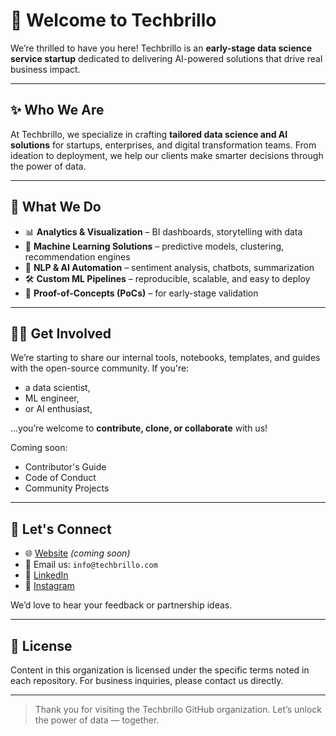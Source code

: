 # 👋 Welcome to Techbrillo

We’re thrilled to have you here! Techbrillo is an **early-stage data science service startup** dedicated to delivering AI-powered solutions that drive real business impact.

---

## ✨ Who We Are

At Techbrillo, we specialize in crafting **tailored data science and AI solutions** for startups, enterprises, and digital transformation teams. From ideation to deployment, we help our clients make smarter decisions through the power of data.

---

## 🔧 What We Do

- 📊 **Analytics & Visualization** – BI dashboards, storytelling with data
- 🤖 **Machine Learning Solutions** – predictive models, clustering, recommendation engines
- 🧠 **NLP & AI Automation** – sentiment analysis, chatbots, summarization
- 🛠 **Custom ML Pipelines** – reproducible, scalable, and easy to deploy
- 🧪 **Proof-of-Concepts (PoCs)** – for early-stage validation

---

## 🧑‍💻 Get Involved

We’re starting to share our internal tools, notebooks, templates, and guides with the open-source community. If you're:
- a data scientist,
- ML engineer,
- or AI enthusiast,

…you’re welcome to **contribute, clone, or collaborate** with us!

Coming soon:
- Contributor's Guide
- Code of Conduct
- Community Projects

---

## 💼 Let's Connect

- 🌐 [Website](https://techbrillo.com) *(coming soon)*
- 📧 Email us: `info@techbrillo.com`
- 🔗 [LinkedIn](https://www.linkedin.com/company/techbrillo/)
- 📸 [Instagram](https://www.instagram.com/techbrillo/)

We’d love to hear your feedback or partnership ideas.

---

## 📜 License

Content in this organization is licensed under the specific terms noted in each repository. For business inquiries, please contact us directly.

---

> Thank you for visiting the Techbrillo GitHub organization. Let’s unlock the power of data — together.

